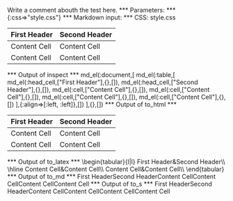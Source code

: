 Write a comment abouth the test here.
*** Parameters: ***
{:css=>"style.css"}
*** Markdown input: ***
CSS: style.css

First Header  | Second Header
------------- | -------------
Content Cell  | Content Cell
Content Cell  | Content Cell

*** Output of inspect ***
md_el(:document,[
	md_el(:table,[
		md_el(:head_cell,["First Header"],{},[]),
		md_el(:head_cell,["Second Header"],{},[]),
		md_el(:cell,["Content Cell"],{},[]),
		md_el(:cell,["Content Cell"],{},[]),
		md_el(:cell,["Content Cell"],{},[]),
		md_el(:cell,["Content Cell"],{},[])
	],{:align=>[:left, :left]},[])
],{},[])
*** Output of to_html ***
<table><thead><tr><th>First Header</th><th>Second Header</th></tr></thead><tbody><tr><td style='text-align: left;'>Content Cell</td><td style='text-align: left;'>Content Cell</td>
</tr><tr><td style='text-align: left;'>Content Cell</td><td style='text-align: left;'>Content Cell</td>
</tr></tbody></table>
*** Output of to_latex ***
\begin{tabular}{l|l}
First Header&Second Header\\
\hline 
Content Cell&Content Cell\\
Content Cell&Content Cell\\
\end{tabular}
*** Output of to_md ***
First HeaderSecond HeaderContent CellContent CellContent CellContent Cell
*** Output of to_s ***
First HeaderSecond HeaderContent CellContent CellContent CellContent Cell
